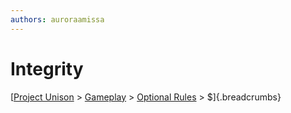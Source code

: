 ```yaml
---
authors: auroraamissa
---
```


# Integrity
[[Project Unison]() > [Gameplay]() > [Optional Rules]() > $]{.breadcrumbs}
